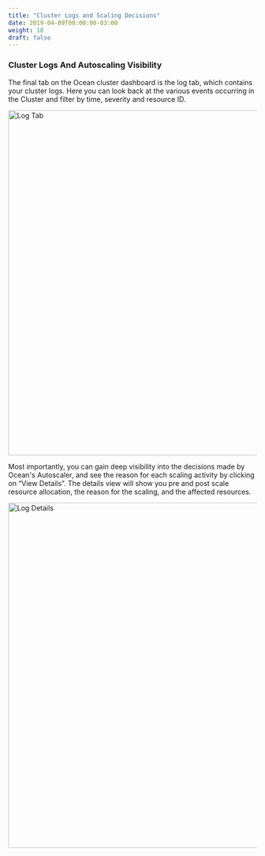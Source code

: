 ```yaml
---
title: "Cluster Logs and Scaling Decisions"
date: 2019-04-09T00:00:00-03:00
weight: 18
draft: false
---
```


### Cluster Logs And Autoscaling Visibility

The final tab on the Ocean cluster dashboard is the log tab, which contains your cluster logs. Here you can look back at the various events occurring in the Cluster and filter by time, severity and resource ID.

<img src="/images/ocean/log_tab.png" alt="Log Tab" width="700"/>

Most importantly, you can gain deep visibility into the decisions made by Ocean's Autoscaler, and see the reason for each scaling activity by clicking on “View Details”. The details view will show you pre and post scale resource allocation, the reason for the scaling, and the affected resources.

<img src="/images/ocean/logs_scale_down.png" alt="Log Details" width="700"/>
